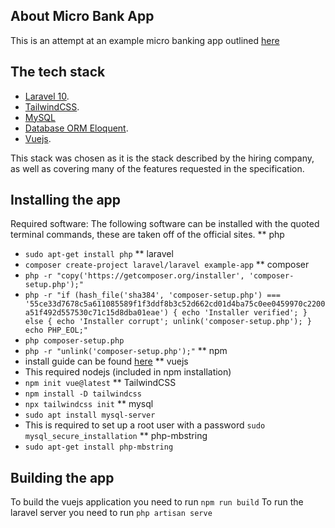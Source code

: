## About Micro Bank App

This is an attempt at an example micro banking app outlined [here](https://sinov8.notion.site/Micro-Banking-System-with-Daily-Movement-Balances-Summary-54c9b59778184ee7955a89945fee7913)

## The tech stack 

- [Laravel 10](https://laravel.com/docs/10.x/releases).
- [TailwindCSS](https://tailwindcss.com/).
- [MySQL](https://dev.mysql.com/)
- [Database ORM Eloquent](https://laravel.com/docs/eloquent).
- [Vuejs](https://vuejs.org/).

This stack was chosen as it is the stack described by the hiring company, as well as covering many of the features requested in the specification.

## Installing the app

Required software:
The following software can be installed with the quoted terminal commands, these are taken off of the official sites.
** php
 - `sudo apt-get install php`
** laravel
 - `composer create-project laravel/laravel example-app`
** composer
 - `php -r "copy('https://getcomposer.org/installer', 'composer-setup.php');"`
 - `php -r "if (hash_file('sha384', 'composer-setup.php') === '55ce33d7678c5a611085589f1f3ddf8b3c52d662cd01d4ba75c0ee0459970c2200a51f492d557530c71c15d8dba01eae') { echo 'Installer verified'; } else { echo 'Installer corrupt'; unlink('composer-setup.php'); } echo PHP_EOL;"`
 - `php composer-setup.php`
 - `php -r "unlink('composer-setup.php');"`
** npm
 - install guide can be found [here](https://linuxize.com/post/how-to-install-node-js-on-ubuntu-18.04/)
** vuejs
 - This required nodejs (included in npm installation)
 - `npm init vue@latest`
 ** TailwindCSS
 - `npm install -D tailwindcss`
 - `npx tailwindcss init`
** mysql
 - `sudo apt install mysql-server`
 - This is required to set up a root user with a password `sudo mysql_secure_installation`
** php-mbstring
 - `sudo apt-get install php-mbstring`

 ## Building the app
 To build the vuejs application you need to run `npm run build`
 To run the laravel server you need to run `php artisan serve`
 